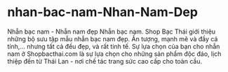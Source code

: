 nhan-bac-nam-Nhan-Nam-Dep
=========================

Nhẫn bạc nam - Nhẫn nam đẹp Nhẫn bạc nam. Shop Bạc Thái giới thiệu những bộ sưu tập mẫu nhẫn bạc nam đẹp. Ấn tượng, mạnh mẽ và đầy cá tính,... nhưng tất cả đều đẹp, và rất tinh tế. Sự lựa chọn của bạn cho nhẫn nam ở Shopbacthai.com là sự lựa chọn cho những sản phẩm độc đáo, lịch thiệp đến từ Thái Lan - nơi chế tác trang sức cao cấp cho toàn cầu.
